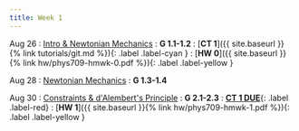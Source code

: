 ```yaml
---
title: Week 1
---
```


Aug 26
: [Intro & Newtonian Mechanics](#)
  : **G 1.1-1.2**
: [**CT 1**]({{ site.baseurl }}{% link tutorials/git.md %}){: .label .label-cyan }
: [**HW 0**]({{ site.baseurl }}{% link hw/phys709-hmwk-0.pdf %}){: .label .label-yellow }


Aug 28
: [Newtonian Mechanics](#)
  : **G 1.3-1.4**

Aug 30
: [Constraints & d'Alembert's Principle](#)
  : **G 2.1-2.3**
: [**CT 1 DUE**](){: .label .label-red}[](#)
: [**HW 1**]({{ site.baseurl }}{% link hw/phys709-hmwk-1.pdf %}){: .label .label-yellow }[](#)
